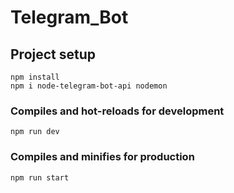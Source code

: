 # Telegram_Bot

## Project setup
```
npm install
npm i node-telegram-bot-api nodemon
```

### Compiles and hot-reloads for development
```
npm run dev
```

### Compiles and minifies for production
```
npm run start
```
